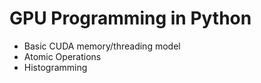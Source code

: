 # GPU Programming in Python
 - Basic CUDA memory/threading model
 - Atomic Operations
 - Histogramming

